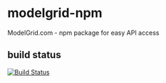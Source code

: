 # modelgrid-npm
ModelGrid.com - npm package for easy API access

## build status
[![Build Status](https://travis-ci.org/ModelGrid/modelgrid-npm.svg?branch=master)](https://travis-ci.org/ModelGrid/modelgrid-npm)
